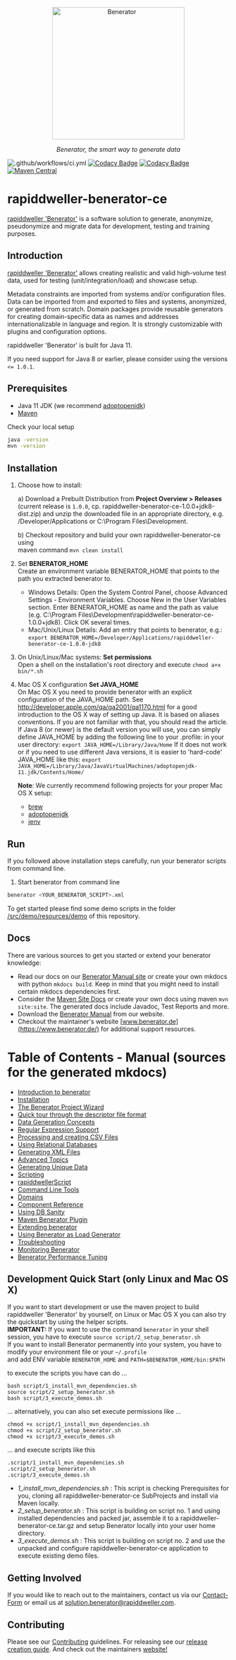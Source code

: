<p align="center">
  <a href="https://benerator.de"><img width="300" height="300" src="https://github.com/rapiddweller/rapiddweller-benerator-ce/blob/development/docs/assets/benerator-icon.png" alt="Benerator"></a>
</p>
<p align="center">
    <em>Benerator, the smart way to generate data</em>
</p>


![.github/workflows/ci.yml](https://github.com/rapiddweller/rapiddweller-benerator-ce/workflows/.github/workflows/ci.yml/badge.svg)
[![Codacy Badge](https://app.codacy.com/project/badge/Grade/99c887d3153744e395f539551cdec103)](https://www.codacy.com/gh/rapiddweller/rapiddweller-benerator-ce/dashboard?utm_source=github.com&amp;utm_medium=referral&amp;utm_content=rapiddweller/rapiddweller-benerator-ce&amp;utm_campaign=Badge_Grade)
[![Codacy Badge](https://app.codacy.com/project/badge/Coverage/99c887d3153744e395f539551cdec103)](https://www.codacy.com/gh/rapiddweller/rapiddweller-benerator-ce/dashboard?utm_source=github.com&utm_medium=referral&utm_content=rapiddweller/rapiddweller-benerator-ce&utm_campaign=Badge_Coverage)
[![Maven Central](https://maven-badges.herokuapp.com/maven-central/com.rapiddweller/rapiddweller-benerator-ce/badge.svg)](https://search.maven.org/artifact/com.rapiddweller/rapiddweller-benerator-ce)

# rapiddweller-benerator-ce

[rapiddweller 'Benerator'](https://www.benerator.de) is a software solution to 
generate, anonymize, pseudonymize and migrate data for development,
testing and training purposes.

## Introduction

[rapiddweller 'Benerator'](https://www.benerator.de) allows creating realistic and valid high-volume test data, used for testing (unit/integration/load) and showcase setup.

Metadata constraints are imported from systems and/or configuration files. Data can be imported from and exported to files and systems, anonymized, or
generated from scratch. Domain packages provide reusable generators for creating domain-specific data as names and addresses internationalizable in
language and region. It is strongly customizable with plugins and configuration options.

rapiddweller 'Benerator' is built for Java 11.

If you need support for Java 8 or earlier, please consider using the versions `<= 1.0.1`.

## Prerequisites

- Java 11 JDK (we recommend [adoptopenjdk](https://adoptopenjdk.net/))
- [Maven](https://maven.apache.org/)

Check your local setup

```bash
java -version
mvn -version 
```

## Installation

1. Choose how to install:

   a) Download a Prebuilt Distribution from **Project Overview > Releases**   
   (current release is `1.0.0`, cp. rapiddweller-benerator-ce-1.0.0+jdk8-dist.zip)
   and unzip the downloaded file in an appropriate directory, e.g. /Developer/Applications or C:\Program Files\Development.

   b) Checkout repository and build your own rapiddweller-benerator-ce using   
   maven command `mvn clean install`


2. Set **BENERATOR_HOME**  
   Create an environment variable BENERATOR_HOME that points to the path you extracted benerator to.

    - Windows Details: Open the System Control Panel, choose Advanced Settings - Environment Variables. Choose New in the User Variables section.
      Enter BENERATOR_HOME as name and the path as value
      (e.g. C:\Program Files\Development\rapiddweller-benerator-ce-1.0.0+jdk8). Click OK several times.
    - Mac/Unix/Linux Details: Add an entry that points to benerator,
      e.g.: `export BENERATOR_HOME=/Developer/Applications/rapiddweller-benerator-ce-1.0.0-jdk8`


3. On Unix/Linux/Mac systems: **Set permissions**   
   Open a shell on the installation's root directory and execute
   `chmod a+x bin/*.sh`


4. Mac OS X configuration **Set JAVA_HOME**  
   On Mac OS X you need to provide benerator with an explicit configuration of the JAVA_HOME path.
   See http://developer.apple.com/qa/qa2001/qa1170.html for a good introduction to the OS X way of setting up Java. It is based on aliases
   conventions. If you are not familiar with that, you should read the article. If Java 8 (or newer) is the default version you will use, you can
   simply define JAVA_HOME by adding the following line to your .profile: in your user directory:
   `export JAVA_HOME=/Library/Java/Home`
   If it does not work or if you need to use different Java versions, it is easier to 'hard-code' JAVA_HOME like this:
   `export  JAVA_HOME=/Library/Java/JavaVirtualMachines/adoptopenjdk-11.jdk/Contents/Home/`

   **Note**: We currently recommend following projects for your proper Mac OS X setup:
    - [brew](https://brew.sh/)
    - [adoptopenjdk](https://adoptopenjdk.net/)
    - [jenv](https://www.jenv.be/)

## Run

If you followed above installation steps carefully, run your benerator scripts from command line.

1. Start benerator from command line

```bash
benerator <YOUR_BENERATOR_SCRIPT>.xml
```

To get started please find some demo scripts in the folder
[/src/demo/resources/demo](/src/demo/resources/demo) of this repository.

## Docs

There are various sources to get you started or extend your benerator knowledge:

- Read our docs on our [Benerator Manual site](https://www.benerator.de/ce/doc/) or create your own mkdocs with python `mkdocs build`. Keep in mind that you might need to install certain mkdocs dependencies first. 
- Consider the [Maven Site Docs](https://www.benerator.de/ce/doc/mvn-site/) or create your own docs using maven `mvn site:site`. The generated docs
  include Javadoc, Test Reports and more.
- Download the [Benerator Manual](https://www.benerator.de/ce/rapiddweller-benerator-ce-manual.pdf)
  from our website.
- Checkout the maintainer's website [www.benerator.de](https://www.benerator.de/) for additional support resources.

# Table of Contents - Manual (sources for the generated mkdocs)

* [Introduction to benerator](docs/introduction_to_benerator.md)
* [Installation](docs/installation.md)
* [The Benerator Project Wizard](docs/the_benerator_project_wizard.md)
* [Quick tour through the descriptor file format](docs/quick_tour_through_the_descriptor_file_format.md)
* [Data Generation Concepts](docs/data_generation_concepts.md)
* [Regular Expression Support](docs/regular_expression_support.md)
* [Processing and creating CSV Files](docs/processing_and_creating_csv_files.md)
* [Using Relational Databases](docs/using_relational_databases.md)
* [Generating XML Files](docs/generating_xml_files.md)
* [Advanced Topics](docs/advanced_topics.md)
* [Generating Unique Data](docs/generating_unique_data.md)
* [Scripting](docs/scripting.md)
* [rapiddwellerScript](docs/rapiddwellerscript.md)
* [Command Line Tools](docs/command_line_tools.md)
* [Domains](docs/domains.md)
* [Component Reference](docs/component_reference.md)
* [Using DB Sanity](docs/using_db_sanity.md)
* [Maven Benerator Plugin](docs/maven_benerator_plugin.md)
* [Extending benerator](docs/extending_benerator.md)
* [Using Benerator as Load Generator](docs/using_benerator_as_load_generator.md)
* [Troubleshooting](docs/troubleshooting.md)
* [Monitoring Benerator](docs/monitoring_benerator.md)
* [Benerator Performance Tuning](docs/benerator_performance_tuning.md)

## Development Quick Start (only Linux and Mac OS X)

If you want to start development or use the maven project to build rapiddweller 'Benerator' by yourself, on Linux or Mac OS X you can also try the
quickstart by using the helper scripts.  
**IMPORTANT:** If you want to use the command `benerator` in your shell session, you have to execute `source script/2_setup_benerator.sh`  
If you want to install Benerator permanently into your system, you have to modify your environment file or your `~/.profile`   
and add ENV variable `BENERATOR_HOME` and `PATH=$BENERATOR_HOME/bin:$PATH`

to execute the scripts you have can do ...

`bash script/1_install_mvn_dependencies.sh`  
`source script/2_setup_benerator.sh`  
`bash script/3_execute_demos.sh`

... alternatively, you can also set execute permissions like ...

`chmod +x script/1_install_mvn_dependencies.sh`  
`chmod +x script/2_setup_benerator.sh`  
`chmod +x script/3_execute_demos.sh`

... and execute scripts like this

`.script/1_install_mvn_dependencies.sh`  
`.script/2_setup_benerator.sh`  
`.script/3_execute_demos.sh`

- _1_install_mvn_dependencies.sh_ : This script is checking Prerequisites for you, cloning all rapiddweller-benerator-ce SubProjects and install via
  Maven locally.
- _2_setup_benerator.sh_ : This script is building on script no. 1 and using installed dependencies and packed jar, assemble it to a
  rapiddweller-benerator-ce.tar.gz and setup Benerator locally into your user home directory.
- _3_execute_demos.sh_ : This script is building on script no. 2 and use the unpacked and configure rapiddweller-benerator-ce application to execute
  existing demo files.

## Getting Involved

If you would like to reach out to the maintainers, contact us via our
[Contact-Form](https://www.benerator.de/contact-us) or email us at
[solution.benerator@rapiddweller.com](mailto://solution.benerator@rapiddweller.com).

## Contributing

Please see our [Contributing](CONTRIBUTING.md) guidelines. For releasing see our [release creation guide](RELEASE.md). And check out the
maintainers [website!](https://rapiddweller.com)
